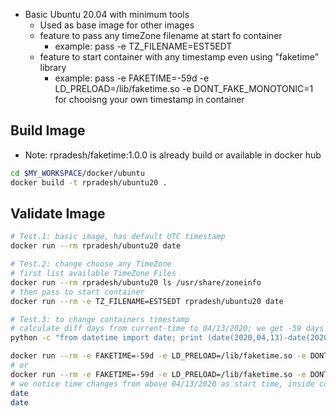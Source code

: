 * Basic Ubuntu 20.04 with minimum tools
  - Used as base image for other images
  - feature to pass any timeZone filename at start fo container
    - example: pass -e TZ_FILENAME=EST5EDT
  - feature to start container with any timestamp even using  "faketime" library
    - example: pass -e FAKETIME=-59d -e LD_PRELOAD=/lib/faketime.so -e DONT_FAKE_MONOTONIC=1 for chooisng your own timestamp in container

## Build Image
* Note: rpradesh/faketime:1.0.0 is already build or available in docker hub 

```bash
cd $MY_WORKSPACE/docker/ubuntu
docker build -t rpradesh/ubuntu20 .
```

## Validate Image
```bash
# Test.1: basic image, has default UTC timestamp
docker run --rm rpradesh/ubuntu20 date 

# Test.2: change choose any TimeZone
# first list available TimeZone Files
docker run --rm rpradesh/ubuntu20 ls /usr/share/zoneinfo 
# then pass to start container
docker run --rm -e TZ_FILENAME=EST5EDT rpradesh/ubuntu20 date

# Test.3: to change containers timestamp
# calculate diff days from current-time to 04/13/2020; we get -59 days
python -c "from datetime import date; print (date(2020,04,13)-date(2020,06,11)).days"

docker run --rm -e FAKETIME=-59d -e LD_PRELOAD=/lib/faketime.so -e DONT_FAKE_MONOTONIC=1 -it rpradesh/ubuntu20
# or
docker run --rm -e FAKETIME=-59d -e LD_PRELOAD=/lib/faketime.so -e DONT_FAKE_MONOTONIC=1 -e TZ_FILENAME=EST5EDT -it rpradesh/ubuntu20
# we notice time changes from above 04/13/2020 as start time, inside container
date
date
```

